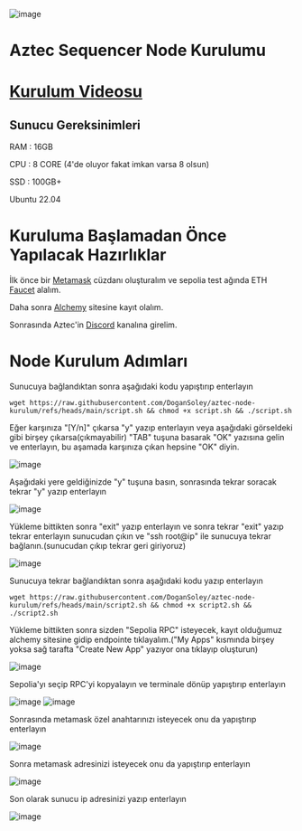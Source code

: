 ![image](https://github.com/user-attachments/assets/b2fb2d70-c75a-4fe5-ae4a-0efbc28b3e45)

# Aztec Sequencer Node Kurulumu

# [Kurulum Videosu]() 

## Sunucu Gereksinimleri

RAM : 16GB

CPU : 8 CORE (4'de oluyor fakat imkan varsa 8 olsun)

SSD : 100GB+

Ubuntu 22.04


# Kuruluma Başlamadan Önce Yapılacak Hazırlıklar

İlk önce bir [Metamask](metamask.io) cüzdanı oluşturalım ve sepolia test ağında ETH [Faucet](https://sepolia-faucet.pk910.de/) alalım.

Daha sonra [Alchemy](https://dashboard.alchemy.com/) sitesine kayıt olalım.

Sonrasında Aztec'in [Discord](https://discord.com/invite/aztec) kanalına girelim.

# Node Kurulum Adımları

Sunucuya bağlandıktan sonra aşağıdaki kodu yapıştırıp enterlayın

```
wget https://raw.githubusercontent.com/DoganSoley/aztec-node-kurulum/refs/heads/main/script.sh && chmod +x script.sh && ./script.sh
```

Eğer karşınıza "[Y/n]" çıkarsa "y" yazıp enterlayın veya aşağıdaki görseldeki gibi birşey çıkarsa(çıkmayabilir) "TAB" tuşuna basarak "OK" yazısına gelin ve enterlayın, bu aşamada karşınıza çıkan hepsine "OK" diyin.

![image](https://github.com/user-attachments/assets/a1bb0941-4d66-4a8b-9bc7-308572310266)

Aşağıdaki yere geldiğinizde "y" tuşuna basın, sonrasında tekrar soracak tekrar "y" yazıp enterlayın

![image](https://github.com/user-attachments/assets/5c70d387-b725-4638-a8b1-385819dab1a4)

Yükleme bittikten sonra "exit" yazıp enterlayın ve sonra tekrar "exit" yazıp tekrar enterlayın sunucudan çıkın ve "ssh root@ip" ile sunucuya tekrar bağlanın.(sunucudan çıkıp tekrar geri giriyoruz)

![image](https://github.com/user-attachments/assets/ea430ff9-f8c7-4e74-a45a-c4176dd7605f)

Sunucuya tekrar bağlandıktan sonra aşağıdaki kodu yazıp enterlayın

```
wget https://raw.githubusercontent.com/DoganSoley/aztec-node-kurulum/refs/heads/main/script2.sh && chmod +x script2.sh && ./script2.sh
```

Yükleme bittikten sonra sizden "Sepolia RPC" isteyecek, kayıt olduğumuz alchemy sitesine gidip endpointe tıklayalım.("My Apps" kısmında birşey yoksa sağ tarafta "Create New App" yazıyor ona tıklayıp oluşturun)

![image](https://github.com/user-attachments/assets/c6dd0a5a-bc30-4d46-a208-7af771987a5b) 

Sepolia'yı seçip RPC'yi kopyalayın ve terminale dönüp yapıştırıp enterlayın

![image](https://github.com/user-attachments/assets/f1494a00-412a-4e67-8870-64e693f6921a)
![image](https://github.com/user-attachments/assets/ce12192a-f41c-448e-9582-fc3e749d2fb7)

Sonrasında metamask özel anahtarınızı isteyecek onu da yapıştırıp enterlayın

![image](https://github.com/user-attachments/assets/2001fc23-e9ba-4499-8a12-d9f2b28b4f57)

Sonra metamask adresinizi isteyecek onu da yapıştırıp enterlayın

![image](https://github.com/user-attachments/assets/d10cfae8-e1a1-447a-a9e2-49dd14a8f083)

Son olarak sunucu ip adresinizi yazıp enterlayın

![image](https://github.com/user-attachments/assets/fbe3c6c7-9b54-442c-a25c-74eaa626533a)








